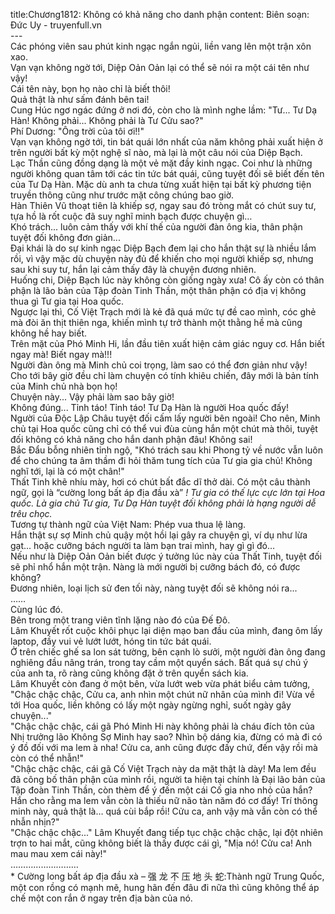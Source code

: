 title:Chương1812: Không có khả năng cho danh phận
content:
Biên soạn: Đức Uy - truyenfull.vn<br>---<br>Các phóng viên sau phút kinh ngạc ngắn ngủi, liền vang lên một trận xôn xao.<br>Vạn vạn không ngờ tới, Diệp Oản Oản lại có thể sẽ nói ra một cái tên như vậy!<br>Cái tên này, bọn họ nào chỉ là biết thôi!<br>Quả thật là như sấm đánh bên tai!<br>Cung Húc ngơ ngác đứng ở nơi đó, còn cho là mình nghe lầm: "Tư... Tư Dạ Hàn! Không phải... Không phải là Tư Cửu sao?"<br>Phí Dương: "Ông trời của tôi ơi!!"<br>Vạn vạn không ngờ tới, tin bát quái lớn nhất của năm không phải xuất hiện ở trên người bất kỳ một nghệ sĩ nào, mà lại là một câu nói của Diệp Bạch.<br>Lạc Thần cũng đồng dạng là một vẻ mặt đầy kinh ngạc. Coi như là những người không quan tâm tới các tin tức bát quái, cũng tuyệt đối sẽ biết đến tên của Tư Dạ Hàn. Mặc dù anh ta chưa từng xuất hiện tại bất kỳ phương tiện truyền thông cũng như trước mặt công chúng bao giờ.<br>Hàn Thiên Vũ thoạt tiên là khiếp sợ, ngay sau đó tròng mắt có chút suy tư, tựa hồ là rốt cuộc đã suy nghĩ minh bạch được chuyện gì…<br>Khó trách... luôn cảm thấy với khí thế của người đàn ông kia, thân phận tuyệt đối không đơn giản...<br>Đại khái là do sự kinh ngạc Diệp Bạch đem lại cho hắn thật sự là nhiều lắm rồi, vì vậy mặc dù chuyện này đủ để khiến cho mọi người khiếp sợ, nhưng sau khi suy tư, hắn lại cảm thấy đây là chuyện đương nhiên.<br>Huống chi, Diệp Bạch lúc này không còn giống ngày xưa! Cô ấy còn có thân phận là lão bản của Tập đoàn Tinh Thần, một thân phận có địa vị không thua gì Tư gia tại Hoa quốc.<br>Ngược lại thì, Cố Việt Trạch mới là kẻ đã quá mức tự đề cao mình, cóc ghẻ mà đòi ăn thịt thiên nga, khiến mình tự trở thành một thằng hề mà cũng không hề hay biết.<br>Trên mặt của Phó Minh Hi, lần đầu tiên xuất hiện cảm giác nguy cơ. Hắn biết ngay mà! Biết ngay mà!!!<br>Người đàn ông mà Minh chủ coi trọng, làm sao có thể đơn giản như vậy!<br>Cho tới bây giờ đều chỉ làm chuyện có tính khiêu chiến, đây mới là bản tính của Minh chủ nhà bọn họ!<br>Chuyện này... Vậy phải làm sao bây giờ!<br>Không đúng... Tỉnh táo! Tỉnh táo! Tư Dạ Hàn là người Hoa quốc đấy!<br>Người của Độc Lập Châu tuyệt đối cấm lấy người bên ngoài! Cho nên, Minh chủ tại Hoa quốc cũng chỉ có thể vui đùa cùng hắn một chút mà thôi, tuyệt đối không có khả năng cho hắn danh phận đâu! Không sai!<br>Bắc Đẩu bỗng nhiên tỉnh ngộ, "Khó trách sau khi Phong tỷ về nước vẫn luôn để cho chúng ta âm thầm đi hỏi thăm tung tích của Tư gia gia chủ! Không nghĩ tới, lại là có một chân!"<br>Thất Tinh khẽ nhíu mày, hơi có chút bất đắc dĩ thở dài. Có một câu thành ngữ, gọi là “cường long bất áp địa đầu xà” *! Tư gia có thế lực cực lớn tại Hoa quốc. Là gia chủ Tư gia, Tư Dạ Hàn tuyệt đối không phải là hạng người dễ trêu chọc.<br>* Tương tự thành ngữ của Việt Nam: Phép vua thua lệ làng.<br>Hắn thật sự sợ Minh chủ quậy một hồi lại gây ra chuyện gì, ví dụ như lừa gạt... hoặc cưỡng bách người ta làm bạn trai mình, hay gì gì đó…<br>Nếu như là Diệp Oản Oản biết được ý tưởng lúc này của Thất Tinh, tuyệt đối sẽ phỉ nhổ hắn một trận. Nàng là mới người bị cưỡng bách đó, có được không?<br>Đương nhiên, loại lịch sử đen tối này, nàng tuyệt đối sẽ không nói ra...<br>……<br>Cùng lúc đó.<br>Bên trong một trang viên tĩnh lặng nào đó của Đế Đô.<br>Lâm Khuyết rốt cuộc khôi phục lại diện mạo ban đầu của mình, đang ôm lấy laptop, đầy vui vẻ lướt lướt, hóng tin tức bát quái.<br>Ở trên chiếc ghế sa lon sát tường, bên cạnh lò sưởi, một người đàn ông đang nghiêng đầu nâng trán, trong tay cầm một quyển sách. Bất quá sự chú ý của anh ta, rõ ràng cũng không đặt ở trên quyển sách kia.<br>Lâm Khuyết còn đang ở một bên, vừa lướt web vừa phát biểu cảm tưởng, "Chậc chậc chậc, Cửu ca, anh nhìn một chút nữ nhân của mình đi! Vừa về tới Hoa quốc, liền không có lấy một ngày ngừng nghỉ, suốt ngày gây chuyện..."<br>"Chậc chậc chậc, cái gã Phó Minh Hi này không phải là cháu đích tôn của Nhị trưởng lão Không Sợ Minh hay sao? Nhìn bộ dáng kia, đừng có mà đi có ý đồ đối với ma lem à nha! Cửu ca, anh cũng được đấy chứ, đến vậy rồi mà còn có thể nhẫn!"<br>"Chậc chậc chậc, cái gã Cố Việt Trạch này da mặt thật là dày! Ma lem đều đã công bố thân phận của mình rồi, người ta hiện tại chính là Đại lão bản của Tập đoàn Tinh Thần, còn thèm để ý đến một cái Cố gia nho nhỏ của hắn? Hắn cho rằng ma lem vẫn còn là thiếu nữ não tàn năm đó cơ đấy! Trí thông minh này, quả thật là… quá cùi bắp rồi! Cửu ca, anh vậy mà vẫn còn có thể nhẫn nhịn?"<br>"Chậc chậc chậc..." Lâm Khuyết đang tiếp tục chậc chậc chậc, lại đột nhiên trợn to hai mắt, cũng không biết là thấy được cái gì, "Mịa nó! Cửu ca! Anh mau mau xem cái này!"<br>………………………<br>* Cường long bất áp địa đầu xà – 强 龙 不 压 地 头 蛇:Thành ngữ Trung Quốc, một con rồng có mạnh mẽ, hung hãn đến đâu đi nữa thì cũng không thể áp chế một con rắn ở ngay trên địa bàn của nó.